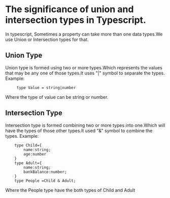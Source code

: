 # The significance of union and intersection types in Typescript.
In typescript, Sometimes a property can take more than one data types.We use Union or Intersection types for that. 

## Union Type
Union type is formed using two or more types.Which represents the values that may be any one of those types.It uses "|" symbol to separate the types.
Example: 
```tsx
     type Value = string|number  
```
Where the type of value can be string or number.

## Intersection Type
Intersection type is formed combining  two or more types into one.Which will have the types of those other types.It used "&" symbol to combine the types.
Example:
```tsx
    type Child={
        name:string;
        age:number
    }
    type Adult={
        name:string;
        bankBalance:number;
    }
    type People =Child & Adult;
```
Where the People type have the both types of Child and Adult



